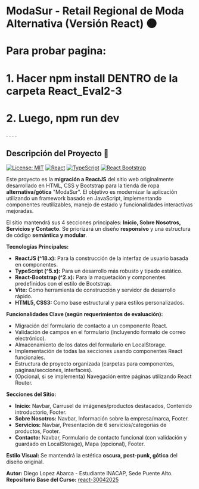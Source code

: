 # ModaSur - Retail Regional de Moda Alternativa (Versión React) 🌑




# Para probar pagina: 
# 1. Hacer npm install DENTRO de la carpeta React_Eval2-3
# 2. Luego, npm run dev
.
.
.
.

## Descripción del Proyecto 👗
[![License: MIT](https://img.shields.io/badge/License-MIT-yellow.svg)](https://opensource.org/licenses/MIT) [![React](https://img.shields.io/badge/React-^18.x-61DAFB.svg?logo=react)](https://reactjs.org/) [![TypeScript](https://img.shields.io/badge/TypeScript-^5.x-3178C6.svg?logo=typescript)](https://www.typescriptlang.org/) [![React Bootstrap](https://img.shields.io/badge/React%20Bootstrap-^2.x-7952B3.svg?logo=bootstrap)](https://react-bootstrap.github.io/)

Este proyecto es la **migración a ReactJS** del sitio web originalmente desarrollado en HTML, CSS y Bootstrap para la tienda de ropa **alternativa/gótica** "ModaSur". El objetivo es modernizar la aplicación utilizando un framework basado en JavaScript, implementando componentes reutilizables, manejo de estado y funcionalidades interactivas mejoradas.

El sitio mantendrá sus 4 secciones principales: **Inicio, Sobre Nosotros, Servicios y Contacto**. Se priorizará un diseño **responsivo** y una estructura de código **semántica y modular**.

**Tecnologías Principales:**

*   **ReactJS (^18.x):** Para la construcción de la interfaz de usuario basada en componentes.
*   **TypeScript (^5.x):** Para un desarrollo más robusto y tipado estático.
*   **React-Bootstrap (^2.x):** Para la maquetación y componentes predefinidos con el estilo de Bootstrap.
*   **Vite:** Como herramienta de construcción y servidor de desarrollo rápido.
*   **HTML5, CSS3:** Como base estructural y para estilos personalizados.

**Funcionalidades Clave (según requerimientos de evaluación):**

*   Migración del formulario de contacto a un componente React.
*   Validación de campos en el formulario (incluyendo formato de correo electrónico).
*   Almacenamiento de los datos del formulario en LocalStorage.
*   Implementación de todas las secciones usando componentes React funcionales.
*   Estructura de proyecto organizada (carpetas para componentes, páginas/secciones, interfaces).
*   (Opcional, si se implementa) Navegación entre páginas utilizando React Router.

**Secciones del Sitio:**

*   **Inicio:** Navbar, Carrusel de imágenes/productos destacados, Contenido introductorio, Footer.
*   **Sobre Nosotros:** Navbar, Información sobre la empresa/marca, Footer.
*   **Servicios:** Navbar, Presentación de 6 servicios/categorías de productos, Footer.
*   **Contacto:** Navbar, Formulario de contacto funcional (con validación y guardado en LocalStorage), Mapa (opcional), Footer.

**Estilo Visual:** Se mantendrá la estética **oscura, post-punk, gótica** del diseño original.

**Autor:** Diego Lopez Abarca - Estudiante INACAP, Sede Puente Alto.
**Repositorio Base del Curso:** [react-30042025](https://github.com/felipe22-profe-inacap/react-30042025.git)
